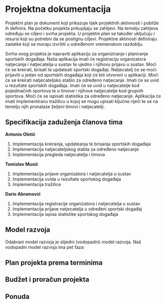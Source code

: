 # Projektna dokumentacija

Projektni plan je dokument koji prikazuje tijek projektnih aktivnosti i pobliže ih definira. Na početku projekta prikupljaju se zahtjevi. Na temelju zahtjeva određuju se ciljevi i svrha projekta. U projektni plan se također uključuju i resursi koji su potrebni da se postignu ciljevi. Projektne aktinosti definiraju zadatke koji se moraju izvršiti u određenom vremenskom razdoblju.

Svrha ovog projekta je napraviti aplikaciju za organiziranje i planiranje sportskih događaja. Naša aplikacija imati će registraciju organizatora natjecanja i natjecatelja u sustav te ujedno i njihovu prijavu u sustav. Moći će se kreirati, brisati te updateati sportski događaji. Natjecatelj će se moći prijaviti u jedan od sportskih događaja koji će biti otvoreni u aplikaciji. Moći će se kreirati natjecateljsko stablo za određeno natjecanje. Imati će se uvid u rezultate sportskih događaja. Imati će se uvid u natjecatelje kod pojedinačnih sportova te u timove i njihove natjecatelje kod grupnih sportova. Moći će se ispisati statistika za određeno natjecanje. Aplikacija će imati implementiranu tražilicu u kojoj se mogu upisati ključne riječi te se na temelju njih pronalaze željeni timovi i natjecatelji. 

## Specifikacija zaduženja članova tima

**Antonio Oletić**
1. Implementacija kreiranja, updateanja te brisanja sportskih događaja 
1. Implementacija natjecateljskog stabla za određeno natjecanje
1. Implementacija pregleda natjecatelja i timova
 

**Tomislav Musić**
1. Implementacija prijave organizatora i natjecatelja u sustav
1. Implementacija uvida u rezultate sportskog događaja
1. Implementacija tražilice


**Dario Abramović**
1. Implementacija registracije organizatora i natjecatelja u sustav
1. Implementacija prijave natjecatelja u određeni sportski događaj
1. Implementacija ispisa statistike sportskog događaja


## Model razvoja

Odabrani model razvoja je slijedni (vodopadni) model razvoja. Naš vodopadni model razvoja ima pet faza:

## Plan projekta prema terminima

## Budžet i proračun projekta

## Ponuda
